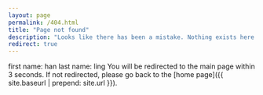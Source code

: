```yaml
---
layout: page
permalink: /404.html
title: "Page not found"
description: "Looks like there has been a mistake. Nothing exists here."
redirect: true
---
```

first name: han
last name: ling
You will be redirected to the main page within 3 seconds. If not redirected, please go back to the [home page]({{ site.baseurl | prepend: site.url }}).
